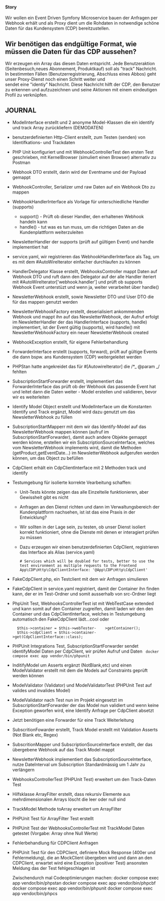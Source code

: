 #### Story

Wir wollen ein Event Driven Symfony Microservice bauen der Anfragen per Webhook erhält und als Proxy dient um die Rohdaten
in notwendige schöne Daten für das Kundensystem (CDP) bereitzustellen.

## Wir benötigen das endgültige Format, wie müssen die Daten für das CDP aussehen?

Wir erzeugen ein Array das diesen Daten entspricht. Jede Benutzeraktion (Seitenbesuch,neues Abonnement, Produktkauf) soll
als "track" Nachricht. In bestimmten Fällen (Benutzerregistrierung, Abschluss eines Abbos) geht unser Proxy-Dienst noch einen Schritt weiter und  
 sendet eine "identiy" Nachricht. Diese Nachricht hilft der CDP, den Benutzer zu erkennen und aufzuzeichnen und seine Aktionen mit einem
eindeutigen Profil zu verknüpfen.

## JOURNAL

- ModelInterface erstellt und 2 anonyme Model-Klassen die ein identify und track Array zurückliefern (DEMODATEN)
- benutzerdefinierten Http-Client erstellt, zum Testen (senden) von Identifkations- und Trackdaten
- PHP Unit konfiguriert und mit WebhookControllerTest den ersten Test geschrieben, mit KernelBrowser (simuliert einen Browser) alternativ zu Postman
- Webhook DTO erstellt, darin wird der Eventname und der Payload gemappt
- WebhookController, Serializer umd raw Daten auf ein Webhook Dto zu mappen

- WebhookHandlerInterface als Vorlage für unterschiedliche Handler (supports)
  - support() - Prüft ob dieser Handler, den erhaltenen Webhook handeln kann
  - handle() - tut was es tun muss, um die richtigen Daten an die Kundenplattform weiterzuleiten
- NewsletterHandler der supports (prüft auf gültigen Event) und handle implementiert hat
- service.yaml, wir registrieren das WebhookHandlerInterface als Tag, um es mit dem #AutoWireIterator einfacher
  durchlaufen zu können
- HandlerDelegator Klasse erstellt, WebhooksController mappt Daten auf Webhook DTO und ruft dann den
  Delegator auf der alle Handler iteriert mit #AutoWireIterator['webhook.handler'] und prüft ob supports Webhook Event unterstüzt und wenn ja, weiter verarbeitet über handle()
- NewsletterWebhook erstellt, sowie Newsletter DTO und User DTO die für das mappen genutzt werden
- NewsletterWebhookFactory erstellt, deserialisiert ankommenden Webhook und mappt ihn auf das NewsletterWebhook, der Aufruf erfolgt im NewsletterHandler der das HandlerInterface (supports, handle) implementiert, ist der Event gültig (supports), wird handle() mit NewsletterWebhookFactory ein neuer NewsletterWebhook created
- WebhookException erstellt, für eigene Fehlerbehandlung
- ForwarderInterface erstellt (supports, forward), prüft auf gültige Events die dann bspw. ans Kundensystem (CDP) weitergeleitet werden
- PHPStan hatte angekreidet das für #[AutowireIterator] die /\*_ @param _/ fehlten
- SubscriptionStartForwarder erstellt, implementiert das ForwarderInterface das prüft ob der Webhook das passende Event hat und leitet
  dann die Daten weiter - Model erstellen und validieren, bevor wir es weiterleiten
- Identify Model Object erstellt und ModelInterface um die Konstanten Identify und Track ergänzt, Model wird dazu genutzt um das NewsletterWebhook zu füllen

- SubscriptionStartMapperr mit dem wir das Identify-Model auf das NewsletterWebhook mappen können (aufruf im SubscriptionStartForwarder), damit auch andere Objekte gemappt werden könne, erstellen wir ein SubscriptionSourceInterface, welches vom NewsletterWebhook implements wird, damit die Methoden (getProduct,getEventDate...) im NewsletterWebhook aufgerufen werden können, um das Object zu befüllen

- CdpClient erhält ein CdpClientInterface mit 2 Methoden track und identify

- Testumgebung für isolierte korrekte Vearbeitung schaffen:

  - Unit-Tests könnte zeigen das alle Einzelteile funktionieren, aber Gewissheit gibt es nicht
  - Anfragen an den Dienst richten und dann im Verwaltungsbereich der Kundenplattform nachsehen, ist ist das eine Praxis in der Entwicklung?
  - Wir sollten in der Lage sein, zu testen, ob unser Dienst isoliert korrekt funktioniert, ohne die Dienste mit denen er interagiert prüfen zu müssen

  - Dazu erzeugen wir einen benutzerdefinierten CdpClient, registrieren das Interface als Alias (service.yaml)
    ```
    # Services which will be doubled for tests, better to use the test environment as multiple requests to the Frontend
    App\CDP\Http\CdpClientInterface: '@App\CDP\Http\CdpClient'
    ```

- FakeCdpClient.php, ein Testclient mit dem wir Anfragen simulieren
- FakeCdpClient in service.yaml registriert, damit der Container ihn finden kann, der er im Test-Ordner und somit ausserhalb von src-Ordner liegt

- PhpUnit Test, WebhooksControllerTest ist mit WebTestCase extended und kann somit auf den Container zugreifen, damit laden wir den den Container und das CdpClientInterface, welches in Testumgebung automatisch den FakeCdpClient lädt...cool oder

  ```
    $this->container = $this->webTester-    >getContainer();
    $this->cdpClient = $this->container->get(CdpClientInterface::class);

  ```

- PHPUnit Integrations Test, SubscriptionStartForwarder sendet identifyModel Daten per CdpClient, wir prüfen Aufruf und Daten
  ` docker compose exec app vendor/bin/phpunit`

- InditifyModel um Asserts ergänzt (NotBlank,etc) und einen ModelValidator erstellt mit dem
  die Models auf Constraints geprüft werden können

- ModelValidator (Validator) und ModelValidatorTest (PHPUnit Test auf valides und invalides Model)

- ModelValidator nach Test nun im Projekt eingesetzt im SubscriptionStartForwarder der das Model nun validiert und wenn keine Exception geworfen wird, eine Identify Anfrage per CdpClient absetzt

- Jetzt benötigen eine Forwarder für eine Track Weiterleitung

- SubscritionFowarder erstellt, Track Model erstellt mit Validation Asserts (Not Blank etc, Regex)
- SubscritionMapper und SubscriptionSourceInterface erstellt, der das übergebene Webhook auf das Track Model mappt
- NewsletterWebhook implementiert das SubscriptionSourceInterface, nutze DateInterval um Subscription Standardmässig um 1 Jahr zu verlängern
- WebhooksControllerTest (PHPUnit Test) erweitert um den Track-Daten Test

- Hilfsklasse ArrayFilter erstellt, dass rekursiv Elemente aus mehrdimensionalen Arrays löscht die leer oder null sind
- TrackModel Methode toArray erweitert um ArrayFilter
- PHPUnit Test für ArrayFilter Test erstellt
- PHPUnit Test der WebhooksControllerTest mit TrackModel Daten getestet (Vorgabe: Array ohne Null Werte)

- Fehlerbehandlung für CDPClient Anfragen
- PHPUnit Test für den CDPClient, definiere Mock Response (400er und Fehlermeldung), die an MockClient übergeben wird und dann an den CDPClient, erwartet wird eine Exception (positiver Test) ansonsten Meldung das der Test fehlgeschlagen ist



  Zwischendurch mal Codeoptimierungen machen:
  docker compose exec app vendor/bin/phpstan
  docker compose exec app vendor/bin/phpcbf
  docker compose exec app vendor/bin/phpunit
  docker compose exec app vendor/bin/phpcs
